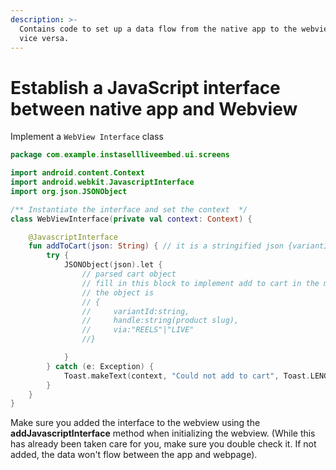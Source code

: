 ```yaml
---
description: >-
  Contains code to set up a data flow from the native app to the webview and
  vice versa.
---
```


# Establish a JavaScript interface between native app and Webview

Implement a `WebView Interface` class

```kotlin
package com.example.instasellliveembed.ui.screens

import android.content.Context
import android.webkit.JavascriptInterface
import org.json.JSONObject

/** Instantiate the interface and set the context  */
class WebViewInterface(private val context: Context) {

    @JavascriptInterface
    fun addToCart(json: String) { // it is a stringified json {variantId:string,via:string,handle:string}
        try {
            JSONObject(json).let {
                // parsed cart object
                // fill in this block to implement add to cart in the mobile app
                // the object is 
                // {
                //     variantId:string,
                //     handle:string(product slug),
                //     via:"REELS"|"LIVE"
                //}

            }
        } catch (e: Exception) {
            Toast.makeText(context, "Could not add to cart", Toast.LENGTH_LONG).show()
        }
    }
}
```

Make sure you added the interface to the webview using the **addJavascriptInterface** method when initializing the webview. (While this has already been taken care for you, make sure you double check it. If not added, the data won't flow between the app and webpage).
